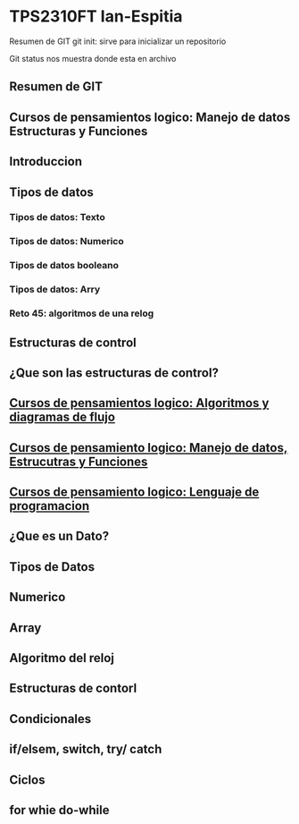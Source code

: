 # TPS2310FT Ian-Espitia
Resumen de GIT
git init: sirve para inicializar un repositorio

Git status  nos muestra donde esta en archivo

## Resumen de GIT

## Cursos de pensamientos  logico: Manejo de datos Estructuras y Funciones

## Introduccion

## Tipos de datos

### Tipos de datos: Texto

### Tipos de datos: Numerico

### Tipos de datos booleano

### Tipos de datos: Arry

### Reto 45: algoritmos de una relog

## Estructuras de control

## ¿Que son las estructuras de control?

## [Cursos de pensamientos logico: Algoritmos y diagramas de flujo](https://platzi.com/cursos/pensamiento-logico/)

## [Cursos de pensamiento logico: Manejo de datos, Estrucutras y Funciones](https://platzi.com/cursos/pensamiento-logico-estructuras/)

## [Cursos de pensamiento logico: Lenguaje de programacion](https://platzi.com/cursos/pensamiento-logico-lenguajes/)

## ¿Que es un Dato?

## Tipos de Datos

## Numerico

## Array

## Algoritmo del reloj

## Estructuras de contorl

## Condicionales

## if/elsem, switch, try/ catch

## Ciclos

## for whie do-while
